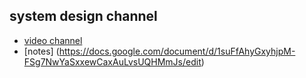 ## system design channel
- [video channel](https://www.youtube.com/channel/UC9vLsnF6QPYuH51njmIooCQ)
- [notes] (https://docs.google.com/document/d/1suFfAhyGxyhjpM-FSg7NwYaSxxewCaxAuLvsUQHMmJs/edit)
